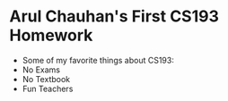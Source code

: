 # Arul Chauhan's First CS193 Homework

- Some of my favorite things about CS193:
- No Exams
- No Textbook
- Fun Teachers
